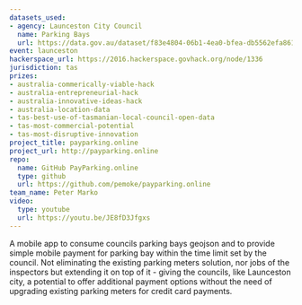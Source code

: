 ```yaml
---
datasets_used:
- agency: Launceston City Council
  name: Parking Bays
  url: https://data.gov.au/dataset/f83e4804-06b1-4ea0-bfea-db5562efa861
event: launceston
hackerspace_url: https://2016.hackerspace.govhack.org/node/1336
jurisdiction: tas
prizes:
- australia-commerically-viable-hack
- australia-entrepreneurial-hack
- australia-innovative-ideas-hack
- australia-location-data
- tas-best-use-of-tasmanian-local-council-open-data
- tas-most-commercial-potential
- tas-most-disruptive-innovation
project_title: payparking.online
project_url: http://payparking.online
repo:
  name: GitHub PayParking.online
  type: github
  url: https://github.com/pemoke/payparking.online
team_name: Peter Marko
video:
  type: youtube
  url: https://youtu.be/JE8fD3Jfgxs
---
```


A mobile app to consume councils parking bays geojson and to provide simple mobile payment for parking bay within the time limit set by the council. Not eliminating the existing parking meters solution, nor jobs of the inspectors but extending it on top of it - giving the councils, like Launceston city, a potential to offer additional payment options without the need of upgrading existing parking meters for credit card payments.
